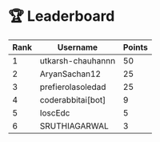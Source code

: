 # 🏆 Leaderboard

| Rank | Username | Points |
|------|----------|--------|
| 1 | utkarsh-chauhannn | 50 |
| 2 | AryanSachan12 | 25 |
| 3 | prefierolasoledad | 25 |
| 4 | coderabbitai[bot] | 9 |
| 5 | IoscEdc | 5 |
| 6 | SRUTHIAGARWAL | 3 |
